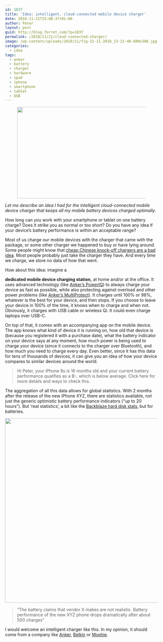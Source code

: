 ```yaml
---
id: 1837
title: 'Idea: intelligent, cloud-connected mobile device charger'
date: 2018-11-21T15:08:37+01:00
author: Peter
layout: post
guid: http://blog.forret.com/?p=1837
permalink: /2018/11/21/cloud-connected-charger/
image: /wp-content/uploads/2018/11/fig-21-11-2018_13-21-40-600x300.jpg
categories:
  - idea
tags:
  - anker
  - battery
  - charger
  - hardware
  - ipad
  - iphone
  - smartphone
  - tablet
  - USB
---
```

<figure class="wp-block-image size-large"><img loading="lazy" width="600" height="300" src="http://blog.forret.com/wp-content/uploads/2018/11/fig-21-11-2018_13-21-40.jpg" alt="" class="wp-image-1839" srcset="https://blog.forret.com/wp-content/uploads/2018/11/fig-21-11-2018_13-21-40.jpg 600w, https://blog.forret.com/wp-content/uploads/2018/11/fig-21-11-2018_13-21-40-300x150.jpg 300w" sizes="(max-width: 600px) 100vw, 600px" /></figure> 

_Let me describe an idea I had for the intelligent cloud-connected mobile device charger that keeps all my mobile battery devices charged optimally._

How long can you work with your smartphone or tablet on one battery charge? Does it strike you as normal or too short? Do you have any idea if your device&#8217;s battery performance is within an acceptable range?

Most of us charge our mobile devices with the charger that came with the package, or some other charger we happened to buy or have lying around. Some people might know that [cheap Chinese knock-off chargers are a bad idea](https://www.macworld.co.uk/news/apple/are-cheap-iphone-chargers-safe-unofficial-apple-power-chargers-safety-tips-3460975/). Most people probably just take the charger they have. And every time we charge, we store no data of how that went.

<!--more-->How about this idea: imagine a 

**dedicated mobile device charging station,** at home and/or at the office. It uses advanced technology (like [Anker&#8217;s PowerIQ](https://www.anker.com/deals/poweriq)) to always charge your device as fast as possible, while also protecting against overload and other power problems (like [Anker&#8217;s MultiProtect](https://www.anker.com/deals/multi-protect)). It charges until 100% or 98%, whatever is the best for your device, and then stops. If you choose to leave your device in 100% of the time, it knows when to charge and when not. Obviously, it charges with USB cable or wireless Qi. It could even charge laptops over USB-C.

On top of that, it comes with an accompanying app on the mobile device. The app knows what kind of device it is running on, how old that device is (because you registered it with a purchase date), what the battery indicator on your device says at any moment, how much power is being used to charge your device (since it connects to the charger over Bluetooth), and how much you need to charge every day. Even better, since it has this data for tens of thousands of devices, it can give you an idea of how your device compares to similar devices around the world.

> Hi Peter, your iPhone 8s is 16 months old and your current battery performance qualifies as a B-, which is below average. Click here for more details and ways to check this.

The aggregation of all this data allows for global statistics. With 2 months after the release of the new iPhone XYZ, there are statistics available, not just the generic optimistic battery performance indicators (&#8220;up to 20 hours&#8221;). But &#8216;real statistics&#8217;, a bit like the [Backblaze hard disk stats](https://www.backblaze.com/blog/tag/hard-drive-stats/), but for batteries.

[<img loading="lazy" class="alignnone size-full wp-image-1841" src="http://blog.forret.com/wp-content/uploads/2018/11/iphone_battery.jpg" alt="" width="978" height="605" srcset="https://blog.forret.com/wp-content/uploads/2018/11/iphone_battery.jpg 978w, https://blog.forret.com/wp-content/uploads/2018/11/iphone_battery-300x186.jpg 300w, https://blog.forret.com/wp-content/uploads/2018/11/iphone_battery-768x475.jpg 768w, https://blog.forret.com/wp-content/uploads/2018/11/iphone_battery-945x585.jpg 945w, https://blog.forret.com/wp-content/uploads/2018/11/iphone_battery-600x371.jpg 600w" sizes="(max-width: 978px) 100vw, 978px" />](http://blog.forret.com/wp-content/uploads/2018/11/iphone_battery.jpg)

> &#8220;The battery claims that vendor X makes are not realistic. Battery performance of the new XYZ phone drops dramatically after about 500 charges&#8221;

I would welcome an intelligent charger like this. In my opinion, it should come from a company like [Anker](https://www.anker.com), [Belkin](https://www.belkin.com) or [Mophie](http://www.mophie.com).
